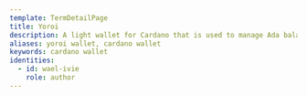 ```yaml
---
template: TermDetailPage
title: Yoroi
description: A light wallet for Cardano that is used to manage Ada balances and conduct transactions. A simple, fast, and secure wallet for daily use purposes that is developed by Emurgo. [More information](https://yoroi-wallet.com/#/).
aliases: yoroi wallet, cardano wallet
keywords: cardano wallet
identities:
  - id: wael-ivie
    role: author
---
```

